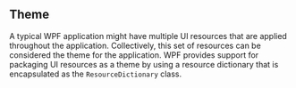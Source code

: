 ## Theme
A typical WPF application might have multiple UI resources that are applied throughout the application. Collectively, this set of resources
can be considered the theme for the application. WPF provides support for packaging UI resources as a theme by using a resource dictionary that is encapsulated as the `ResourceDictionary` class.
